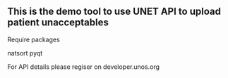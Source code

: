 ## This is the demo tool to use UNET API to upload patient unacceptables

Require packages 

natsort
pyqt
 
 
For API details please regiser on developer.unos.org